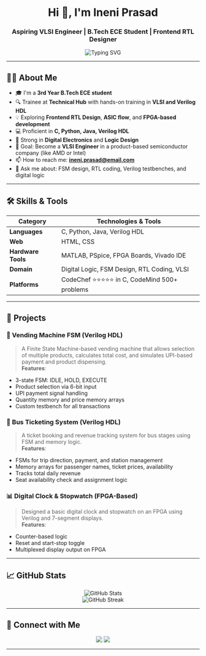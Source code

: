 <!-- GitHub Profile README for Ineni Prasad -->

<h1 align="center">Hi 👋, I'm Ineni Prasad</h1>
<h3 align="center">Aspiring VLSI Engineer | B.Tech ECE Student | Frontend RTL Designer</h3>

<p align="center">
  <img src="https://readme-typing-svg.demolab.com?font=Fira+Code&duration=3000&pause=1000&center=true&vCenter=true&width=435&lines=VLSI+Trainee+%7C+Verilog+HDL+%7C+FPGA+Learner;Passionate+about+Chip+Design+and+RTL+Coding;Eager+to+Join+a+Core+Semiconductor+Team!" alt="Typing SVG" />
</p>

---

## 🙋‍♂️ About Me

- 🎓 I'm a **3rd Year B.Tech ECE student**
- 🔍 Trainee at **Technical Hub** with hands-on training in **VLSI and Verilog HDL**
- 💡 Exploring **Frontend RTL Design**, **ASIC flow**, and **FPGA-based development**
- 💻 Proficient in **C, Python, Java, Verilog HDL**
- 🧠 Strong in **Digital Electronics** and **Logic Design**
- 🎯 Goal: Become a **VLSI Engineer** in a product-based semiconductor company (like AMD or Intel)
- 📫 How to reach me: **[ineni.prasad@email.com](mailto:ineni.prasad@email.com)**  
- 💬 Ask me about: FSM design, RTL coding, Verilog testbenches, and digital logic

---

## 🛠️ Skills & Tools

| Category        | Technologies & Tools                            |
|----------------|--------------------------------------------------|
| **Languages**   | C, Python, Java, Verilog HDL                    |
| **Web**         | HTML, CSS                                       |
| **Hardware Tools** | MATLAB, PSpice, FPGA Boards, Vivado IDE     |
| **Domain**      | Digital Logic, FSM Design, RTL Coding, VLSI    |
| **Platforms**   | CodeChef ⭐⭐⭐⭐⭐ in C, CodeMind 500+ problems     |

---

## 💼 Projects

### 🔌 Vending Machine FSM (Verilog HDL)
> A Finite State Machine-based vending machine that allows selection of multiple products, calculates total cost, and simulates UPI-based payment and product dispensing.  
**Features**:
- 3-state FSM: IDLE, HOLD, EXECUTE  
- Product selection via 6-bit input  
- UPI payment signal handling  
- Quantity memory and price memory arrays  
- Custom testbench for all transactions  

### 🚌 Bus Ticketing System (Verilog HDL)
> A ticket booking and revenue tracking system for bus stages using FSM and memory logic.  
**Features**:
- FSMs for trip direction, payment, and station management  
- Memory arrays for passenger names, ticket prices, availability  
- Tracks total daily revenue  
- Seat availability check and assignment logic  

### 📊 Digital Clock & Stopwatch (FPGA-Based)
> Designed a basic digital clock and stopwatch on an FPGA using Verilog and 7-segment displays.  
**Features**:
- Counter-based logic  
- Reset and start-stop toggle  
- Multiplexed display output on FPGA

---

## 📈 GitHub Stats

<p align="center">
  <img src="https://github-readme-stats.vercel.app/api?username=your-github-username&show_icons=true&theme=radical" alt="GitHub Stats" />
  <br>
  <img src="https://github-readme-streak-stats.herokuapp.com/?user=your-github-username&theme=radical" alt="GitHub Streak" />
</p>

---

## 🔗 Connect with Me

<p align="center">
  <a href="https://linkedin.com/in/ineni-prasad"><img src="https://img.shields.io/badge/LinkedIn-blue?style=for-the-badge&logo=linkedin" /></a>
  <a href="mailto:ineni.prasad@email.com"><img src="https://img.shields.io/badge/Email-D14836?style=for-the-badge&logo=gmail&logoColor=white" /></a>
</p>

---

